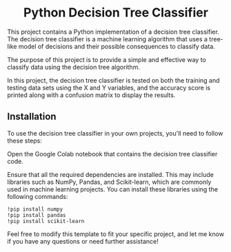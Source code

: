 <h1 align="center">Python Decision Tree Classifier</h1>

This project contains a Python implementation of a decision tree classifier. The decision tree classifier is a machine learning algorithm that uses a tree-like model of decisions and their possible consequences to classify data.

The purpose of this project is to provide a simple and effective way to classify data using the decision tree algorithm.

In this project, the decision tree classifier is tested on both the training and testing data sets using the X and Y variables, and the accuracy score is printed along with a confusion matrix to display the results.

<h2>Installation</h2>
To use the decision tree classifier in your own projects, you'll need to follow these steps:

Open the Google Colab notebook that contains the decision tree classifier code.

Ensure that all the required dependencies are installed. This may include libraries such as NumPy, Pandas, and Scikit-learn, which are commonly used in machine learning projects. You can install these libraries using the following commands:

```
!pip install numpy
!pip install pandas
!pip install scikit-learn
```

Feel free to modify this template to fit your specific project, and let me know if you have any questions or need further assistance!
